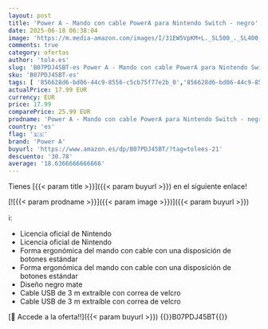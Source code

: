 ```yaml
---
layout: post
title: 'Power A - Mando con cable PowerA para Nintendo Switch - negro'
date: 2025-06-18 06:38:04
image: 'https://m.media-amazon.com/images/I/31EW5VpKM+L._SL500_._SL400_.jpg'
comments: true
category: ofertas
author: 'tole.es'
slug: 'B07PDJ45BT-es Power A - Mando con cable PowerA para Nintendo Switch - negro'
sku: 'B07PDJ45BT-es'
tags: [ '856628d6-bd06-44c9-8556-c5cb75f77e2b_0','856628d6-bd06-44c9-8556-c5cb75f77e2b_401','856628d6-bd06-44c9-8556-c5cb75f77e2b_5701','856628d6-bd06-44c9-8556-c5cb75f77e2b_601','856628d6-bd06-44c9-8556-c5cb75f77e2b_8201','Accesorios para Nintendo Switch','Accesorios para PS4, Xbox One y Nintendo Switch','Arborist Merchandising Root','CML-Gaming','Gaming All','Hardware y juegos para Nintendo Switch','Mandos para Nintendo Switch','Self Service','Special Features Stores','Tienda de consolas y videojuegos infantiles','Video Game Controllers','Videojuegos','Videojuegos en inglés','nintendo','power a','🇪🇸', ]
actualPrice: 17.99 EUR
currency: EUR
price: 17.99
comparePrice: 25.99 EUR
prodname: 'Power A - Mando con cable PowerA para Nintendo Switch - negro'
country: 'es'
flag: '🇪🇸'
brand: 'Power A'
buyurl: 'https://www.amazon.es/dp/B07PDJ45BT/?tag=tolees-21'
descuento: '30.78'
average: '18.6366666666666'
---
```


Tienes [{{< param title >}}]({{< param buyurl >}}) en el siguiente enlace!

[![{{< param prodname >}}]({{< param image >}})]({{< param buyurl >}})

ℹ️:

- Licencia oficial de Nintendo
- Licencia oficial de Nintendo
- Forma ergonómica del mando con cable con una disposición de botones estándar
- Forma ergonómica del mando con cable con una disposición de botones estándar
- Diseño negro mate
- Cable USB de 3 m extraíble con correa de velcro
- Cable USB de 3 m extraíble con correa de velcro

[🛒 Accede a la oferta!!]({{< param buyurl >}})
{{<world>}}B07PDJ45BT{{</world>}}
